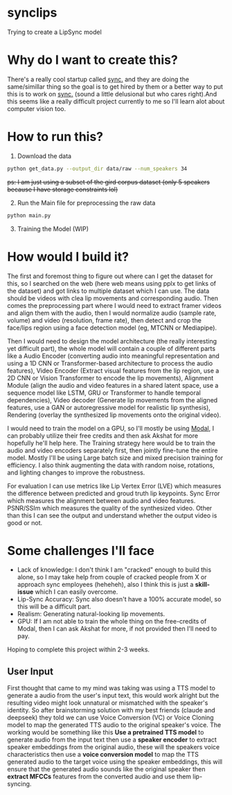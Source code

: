 # synclips
Trying to create a LipSync model

# Why do I want to create this?

There's a really cool startup called [sync.](https://sync.so/) and they are doing the same/simillar thing so the goal is to get hired by them or a better way to put this is to work on [sync.](https://sync.so) (sound a little delusional but who cares right).And this seems like a really difficult project currently to me so I'll learn alot about computer vision too.

# How to run this?
1. Download the data
```bash
python get_data.py --output_dir data/raw --num_speakers 34
```
<s>ps: I am just using a subset of the gird corpus dataset (only 5 speakers because I have storage constraints lol)</s>

2. Run the Main file for preprocessing the raw data
```bash
python main.py
```
3. Training the Model (WIP)

# How would I build it?

The first and foremost thing to figure out where can I get the dataset for this, so I searched on the web (here web means using pplx to get links of the dataset) and got links to multiple dataset which I can use. The data should be videos with clea lip movements and corresponding audio. Then comes the preprocessing part where I would need to extract framer videos and align them with the audio, then I would normalize audio (sample rate, volume) and video (resolution, frame rate), then detect and crop the face/lips region using a face detection model (eg, MTCNN or Mediapipe).

Then I would need to design the model architecture (the really interesting yet difficult part), the whole model will contain a couple of different parts like a Audio Encoder (converting audio into meaningful representation and using a 1D CNN or Transformer-based architecture to process the audio features), Video Encoder (Extract visual features from the lip region, use a 2D CNN or Vision Transformer to encode the lip movements), Alignment Module (align the audio and video features in a shared latent space, use a sequence model like LSTM, GRU or Transformer to handle temporal dependencies), Video decoder (Generate lip movements from the aligned features, use a GAN or autoregressive model for realistic lip synthesis), Rendering (overlay the synthesized lip movements onto the original video).

I would need to train the model on a GPU, so I'll mostly be using [Modal](https://modal.com/), I can probably utilize their free credits and then ask Akshat for more hopefully he'll help here. The Training strategy here would be to train the audio and video encoders separately first, then jointly fine-tune the entire model. Mostly I'll be using Large batch size and mixed precision training for efficiency. I also think augmenting the data with random noise, rotations, and lighting changes to improve the robustness.

For evaluation I can use metrics like Lip Vertex Error (LVE) which measures the difference between predicted and groud truth lip keypoints. Sync Error which measures the alignment between audio and video features. PSNR/SSIm which measures the quality of the synthesized video. Other than this I can see the output and understand whether the output video is good or not.

# Some challenges I'll face

- Lack of knowledge: I don't think I am "cracked" enough to build this alone, so I may take help from couple of cracked people from X or approach sync employees (heheheh), also I think this is just a **skill-issue** which I can easily overcome.
- Lip-Sync Accuracy: Sync also doesn't have a 100% accurate model, so this will be a difficult part.
- Realism: Generating natural-looking lip movements.
- GPU: If I am not able to train the whole thing on the free-credits of Modal, then I can ask Akshat for more, if not provided then I'll need to pay.

Hoping to complete this project within 2-3 weeks.

## User Input

First thought that came to my mind was taking was using a TTS model to generate a audio from the user's input text, this would work alright but the resulting video might look unnatural or mismatched with the speaker's identity. So after brainstorming solution with my best friends (claude and deepseek) they told we can use Voice Conversion (VC) or Voice Cloning model to map the generated TTS audio to the original speaker's voice. The working would be something like this **Use a pretrained TTS model** to generate audio from the input text then use a **speaker encoder** to extract speaker embeddings from the original audio, these will the speakers voice characteristics then use a **voice conversion model** to map the TTS generated audio to the target voice using the speaker embeddings, this will ensure that the generated audio sounds like the original speaker then **extract MFCCs** features from the converted audio and use them lip-syncing.
